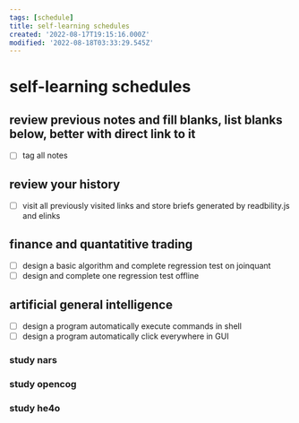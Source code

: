 ```yaml
---
tags: [schedule]
title: self-learning schedules
created: '2022-08-17T19:15:16.000Z'
modified: '2022-08-18T03:33:29.545Z'
---
```


# self-learning schedules

## review previous notes and fill blanks, list blanks below, better with direct link to it
- [ ] tag all notes

## review your history
- [ ] visit all previously visited links and store briefs generated by readbility.js and elinks

## finance and quantatitive trading
- [ ] design a basic algorithm and complete regression test on joinquant
- [ ] design and complete one regression test offline

## artificial general intelligence
- [ ] design a program automatically execute commands in shell
- [ ] design a program automatically click everywhere in GUI
### study nars
### study opencog
### study he4o
